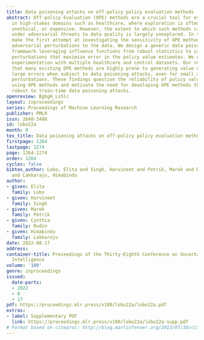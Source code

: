 ```yaml
---
title: Data poisoning attacks on off-policy policy evaluation methods
abstract: Off-policy Evaluation (OPE) methods are a crucial tool for evaluating policies
  in high-stakes domains such as healthcare, where exploration is often infeasible,
  unethical, or expensive. However, the extent to which such methods can be trusted
  under adversarial threats to data quality is largely unexplored. In this work, we
  make the first attempt at investigating the sensitivity of OPE methods to marginal
  adversarial perturbations to the data. We design a generic data poisoning attack
  framework leveraging influence functions from robust statistics to carefully construct
  perturbations that maximize error in the policy value estimates. We carry out extensive
  experimentation with multiple healthcare and control datasets. Our results demonstrate
  that many existing OPE methods are highly prone to generating value estimates with
  large errors when subject to data poisoning attacks, even for small adversarial
  perturbations. These findings question the reliability of policy values derived
  using OPE methods and motivate the need for developing OPE methods that are statistically
  robust to train-time data poisoning attacks.
openreview: BgbgH_Ls5lc
layout: inproceedings
series: Proceedings of Machine Learning Research
publisher: PMLR
issn: 2640-3498
id: lobo22a
month: 0
tex_title: Data poisoning attacks on off-policy policy evaluation methods
firstpage: 1264
lastpage: 1274
page: 1264-1274
order: 1264
cycles: false
bibtex_author: Lobo, Elita and Singh, Harvineet and Petrik, Marek and Rudin, Cynthia
  and Lakkaraju, Himabindu
author:
- given: Elita
  family: Lobo
- given: Harvineet
  family: Singh
- given: Marek
  family: Petrik
- given: Cynthia
  family: Rudin
- given: Himabindu
  family: Lakkaraju
date: 2022-08-17
address:
container-title: Proceedings of the Thirty-Eighth Conference on Uncertainty in Artificial
  Intelligence
volume: '180'
genre: inproceedings
issued:
  date-parts:
  - 2022
  - 8
  - 17
pdf: https://proceedings.mlr.press/v180/lobo22a/lobo22a.pdf
extras:
- label: Supplementary PDF
  link: https://proceedings.mlr.press/v180/lobo22a/lobo22a-supp.pdf
# Format based on citeproc: http://blog.martinfenner.org/2013/07/30/citeproc-yaml-for-bibliographies/
---
```

